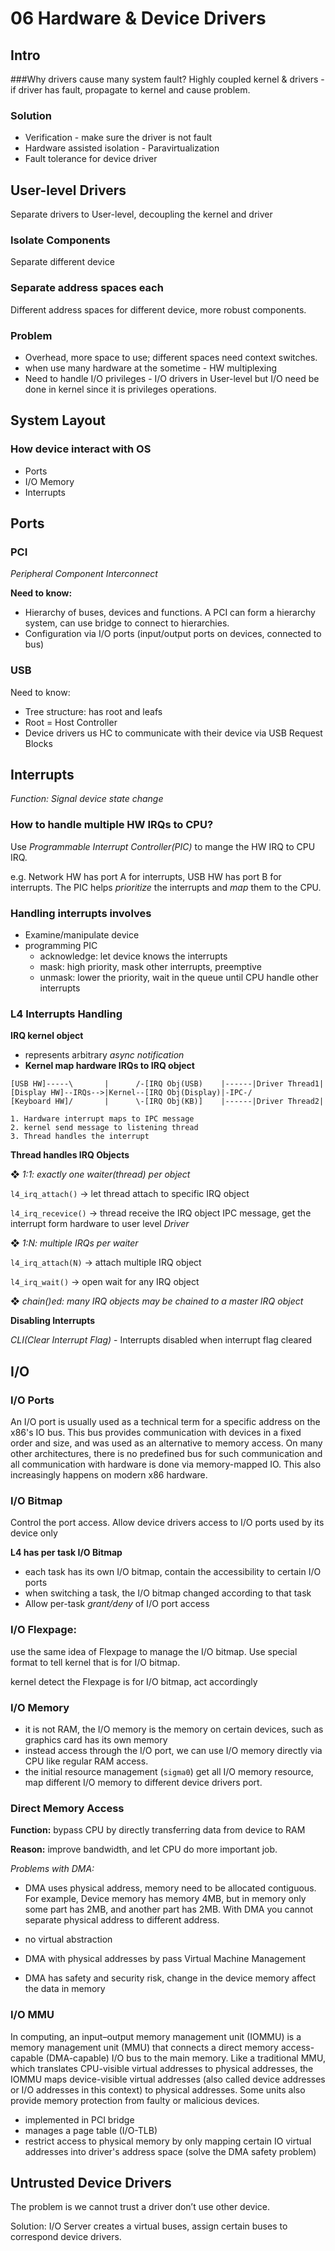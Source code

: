 # 06 Hardware & Device Drivers

## Intro

###Why drivers cause many system fault?
Highly coupled kernel & drivers - if driver has fault, propagate to kernel and cause problem.

### Solution

* Verification - make sure the driver is not fault
* Hardware assisted isolation - Paravirtualization
* Fault tolerance for device driver

## User-level Drivers

Separate drivers to User-level, decoupling the kernel and driver

### Isolate Components

Separate different device 

### Separate address spaces each

Different address spaces for different device, more robust components.

### Problem

* Overhead, more space to use; different spaces need context switches.
* when use many hardware at the sometime - HW multiplexing
* Need to handle I/O privileges - I/O drivers in User-level but I/O need be done in kernel since it is privileges operations.  

## System Layout

### How device interact with OS

* Ports
* I/O Memory
* Interrupts

## Ports 

### PCI 
 
*Peripheral Component Interconnect*

**Need to know:**

- Hierarchy of buses, devices and functions. A PCI can form a hierarchy system, can use bridge to connect to hierarchies.
- Configuration via I/O ports (input/output ports on devices, connected to bus)

### USB

Need to know:

- Tree structure: has root and leafs
- Root = Host Controller
- Device drivers us HC to communicate with their device via USB Request Blocks

## Interrupts

*Function: Signal device state change*

### How to handle multiple HW IRQs to CPU?

Use *Programmable Interrupt Controller(PIC)* to mange the HW IRQ to CPU IRQ. 

e.g. Network HW has port A for interrupts, USB HW has port B for interrupts. The PIC helps *prioritize* the interrupts and *map* them to the CPU.

### Handling interrupts involves

- Examine/manipulate device
- programming PIC
	- acknowledge: let device knows the interrupts
	- mask: high priority, mask other interrupts, preemptive
	- unmask: lower the priority, wait in the queue until CPU handle other interrupts

### L4 Interrupts Handling


**IRQ kernel object**

- represents arbitrary *async notification*
- **Kernel map hardware IRQs to IRQ object**

```
[USB HW]-----\       |      /-[IRQ Obj(USB)    |------|Driver Thread1|
[Display HW]--IRQs-->|Kernel--[IRQ Obj(Display)|-IPC-/
[Keyboard HW]/       |      \-[IRQ Obj(KB)]    |------|Driver Thread2|

1. Hardware interrupt maps to IPC message 
2. kernel send message to listening thread
3. Thread handles the interrupt 

```

**Thread handles IRQ Objects**

❖ *1:1: exactly one waiter(thread) per object*

`l4_irq_attach()` -> let thread attach to specific IRQ object

`l4_irq_recevice()` -> thread receive the IRQ object IPC message, get the interrupt form hardware to user level *Driver*

❖ *1:N: multiple IRQs per waiter*

`l4_irq_attach(N)` -> attach multiple IRQ object

`l4_irq_wait()` -> open wait for any IRQ object 

❖ *chain()ed: many IRQ objects may be chained to a master IRQ object*

**Disabling Interrupts**

*CLI(Clear Interrupt Flag)* - Interrupts disabled when interrupt flag cleared

## I/O

### I/O Ports

An I/O port is usually used as a technical term for a specific address on the x86's IO bus. This bus provides communication with devices in a fixed order and size, and was used as an alternative to memory access. On many other architectures, there is no predefined bus for such communication and all communication with hardware is done via memory-mapped IO. This also increasingly happens on modern x86 hardware.

### I/O Bitmap 

Control the port access. Allow device drivers access to I/O ports used by its device only


**L4 has per task I/O Bitmap**

- each task has its own I/O bitmap, contain the accessibility to certain I/O ports
- when switching a task, the I/O bitmap changed according to that task
- Allow per-task *grant/deny* of I/O port access

### I/O Flexpage: 

use the same idea of Flexpage to manage the I/O bitmap. Use special format to tell kernel that is for I/O bitmap.

kernel detect the Flexpage is for I/O bitmap, act accordingly

### I/O Memory

- it is not RAM, the I/O memory is the memory on certain devices, such as graphics card has its own memory
- instead access through the I/O port, we can use I/O memory directly via CPU like regular RAM access.
- the initial resource management (`sigma0`) get all I/O memory resource, map different I/O memory to different device drivers port.

### Direct Memory Access 

**Function:** bypass CPU by directly transferring data from device to RAM

**Reason:** improve bandwidth, and let CPU do more important job.

*Problems with DMA:*

- DMA uses physical address, memory need to be allocated contiguous. For example, Device memory has memory 4MB, but in memory only some part has 2MB, and another part has 2MB. With DMA you cannot separate physical address to different address. 

- no virtual abstraction

- DMA with physical addresses by pass Virtual Machine Management
- DMA has safety and security risk, change in the device memory affect the data in memory

### I/O MMU

In computing, an input–output memory management unit (IOMMU) is a memory management unit (MMU) that connects a direct memory access-capable (DMA-capable) I/O bus to the main memory. Like a traditional MMU, which translates CPU-visible virtual addresses to physical addresses, the IOMMU maps device-visible virtual addresses (also called device addresses or I/O addresses in this context) to physical addresses. Some units also provide memory protection from faulty or malicious devices.

- implemented in PCI bridge 
- manages a page table (I/O-TLB)
- restrict access to physical memory by only mapping certain IO virtual addresses into driver's address space (solve the DMA safety problem)

## Untrusted Device Drivers

The problem is we cannot trust a driver don’t use other device.

Solution: I/O Server creates a virtual buses, assign certain buses to correspond device drivers. 

